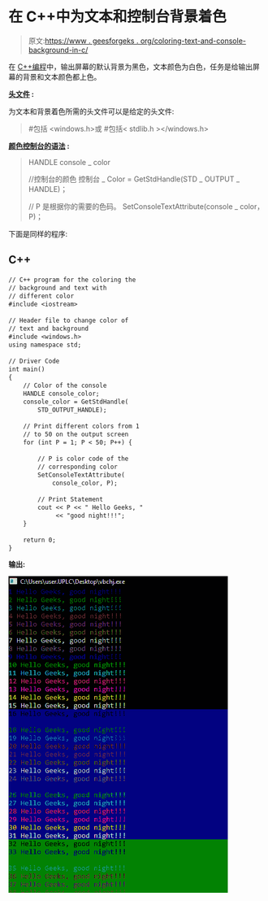 # 在 C++中为文本和控制台背景着色

> 原文:[https://www . geesforgeks . org/coloring-text-and-console-background-in-c/](https://www.geeksforgeeks.org/colorizing-text-and-console-background-in-c/)

在 [C++编程](https://www.geeksforgeeks.org/c-plus-plus/)中，输出屏幕的默认背景为黑色，文本颜色为白色，任务是给输出屏幕的背景和文本颜色都上色。

**<u>头文件</u> :**

为文本和背景着色所需的头文件可以是给定的头文件:

> #包括 <windows.h>或
> #包括< stdlib.h ></windows.h>

**<u>颜色控制台的语法</u> :**

> HANDLE console _ color
> 
> //控制台的颜色
> 控制台 _ Color = GetStdHandle(STD _ OUTPUT _ HANDLE)；
> 
> // P 是根据你的需要的色码。
> SetConsoleTextAttribute(console _ color，P)；

下面是同样的程序:

## C++

```
// C++ program for the coloring the
// background and text with
// different color
#include <iostream>

// Header file to change color of
// text and background
#include <windows.h>
using namespace std;

// Driver Code
int main()
{
    // Color of the console
    HANDLE console_color;
    console_color = GetStdHandle(
        STD_OUTPUT_HANDLE);

    // Print different colors from 1
    // to 50 on the output screen
    for (int P = 1; P < 50; P++) {

        // P is color code of the
        // corresponding color
        SetConsoleTextAttribute(
            console_color, P);

        // Print Statement
        cout << P << " Hello Geeks, "
             << "good night!!!";
    }

    return 0;
}
```

**输出:**

[![](img/40c83fc886b1104f44c41eff694b08ac.png)](https://media.geeksforgeeks.org/wp-content/uploads/20201213013042/gfgO.png)